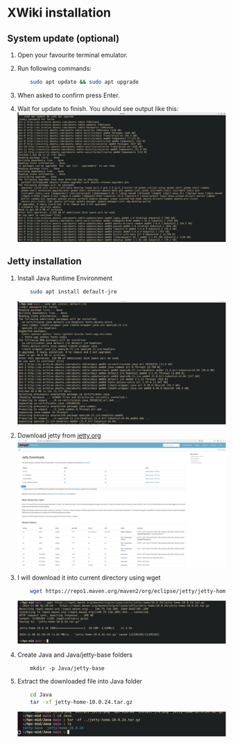 # XWiki installation
## System update (optional)
1. Open your favourite terminal emulator.

2. Run following commands:
    ```sh
        sudo apt update && sudo apt upgrade
    ```

3. When asked to confirm press Enter.

4. Wait for update to finish. You should see output like this:
    ![System update](system-update.png)

## Jetty installation
1. Install Java Runtime Environment
    ```sh
        sudo apt install default-jre
    ```
    ![JRE installation](install-jre.png)

2. Download jetty from [jetty.org](https://jetty.org/download.html)
    ![jetty website](jetty-website.png)

3. I will download it into current directory using wget
    ```sh
        wget https://repo1.maven.org/maven2/org/eclipse/jetty/jetty-home/10.0.24/jetty-home-10.0.24.tar.gz
    ```
    ![wget jetty](download-jetty.png)

4. Create Java and Java/jetty-base folders
    ```
        mkdir -p Java/jetty-base
    ```

5. Extract the downloaded file into Java folder
    ```sh
        cd Java
        tar -xf jetty-home-10.0.24.tar.gz
    ```
    ![Extract jetty](extract-jetty.png)
